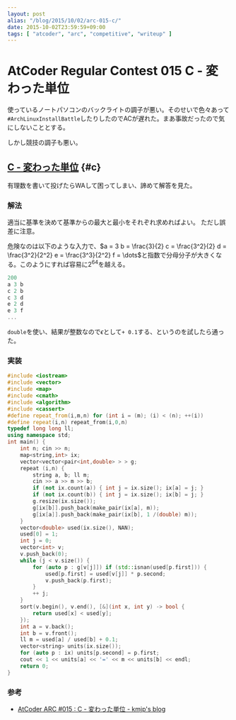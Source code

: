 ```yaml
---
layout: post
alias: "/blog/2015/10/02/arc-015-c/"
date: 2015-10-02T23:59:59+09:00
tags: [ "atcoder", "arc", "competitive", "writeup" ]
---
```


# AtCoder Regular Contest 015 C - 変わった単位

使っているノートパソコンのバックライトの調子が悪い。そのせいで色々あって`#ArchLinuxInstallBattle`したりしたのでACが遅れた。まあ事故だったので気にしないこととする。

しかし競技の調子も悪い。

<!-- more -->

## [C - 変わった単位](https://beta.atcoder.jp/contests/arc015/tasks/arc015_3) {#c}

有理数を書いて投げたらWAして困ってしまい、諦めて解答を見た。

### 解法

適当に基準を決めて基準からの最大と最小をそれぞれ求めればよい。
ただし誤差に注意。


危険なのは以下のような入力で、$a = 3 b = \frac{3}{2} c = \frac{3^2}{2} d = \frac{3^2}{2^2} e = \frac{3^3}{2^2} f = \dots$と指数で分母分子が大きくなる。このようにすれば容易に$2^{64}$を越える。

``` c++
200
a 3 b
c 2 b
c 3 d
e 2 d
e 3 f
...
```

`double`を使い、結果が整数なので$\epsilon$として`+ 0.1`する、というのを試したら通った。


### 実装

``` c++
#include <iostream>
#include <vector>
#include <map>
#include <cmath>
#include <algorithm>
#include <cassert>
#define repeat_from(i,m,n) for (int i = (m); (i) < (n); ++(i))
#define repeat(i,n) repeat_from(i,0,n)
typedef long long ll;
using namespace std;
int main() {
    int n; cin >> n;
    map<string,int> ix;
    vector<vector<pair<int,double> > > g;
    repeat (i,n) {
        string a, b; ll m;
        cin >> a >> m >> b;
        if (not ix.count(a)) { int j = ix.size(); ix[a] = j; }
        if (not ix.count(b)) { int j = ix.size(); ix[b] = j; }
        g.resize(ix.size());
        g[ix[b]].push_back(make_pair(ix[a], m));
        g[ix[a]].push_back(make_pair(ix[b], 1 /(double) m));
    }
    vector<double> used(ix.size(), NAN);
    used[0] = 1;
    int j = 0;
    vector<int> v;
    v.push_back(0);
    while (j < v.size()) {
        for (auto p : g[v[j]]) if (std::isnan(used[p.first])) {
            used[p.first] = used[v[j]] * p.second;
            v.push_back(p.first);
        }
        ++ j;
    }
    sort(v.begin(), v.end(), [&](int x, int y) -> bool {
        return used[x] < used[y];
    });
    int a = v.back();
    int b = v.front();
    ll m = used[a] / used[b] + 0.1;
    vector<string> units(ix.size());
    for (auto p : ix) units[p.second] = p.first;
    cout << 1 << units[a] << '=' << m << units[b] << endl;
    return 0;
}
```

### 参考

-   [AtCoder ARC #015 : C - 変わった単位 - kmjp&#39;s blog](http://kmjp.hatenablog.jp/entry/2013/10/06/0930)
